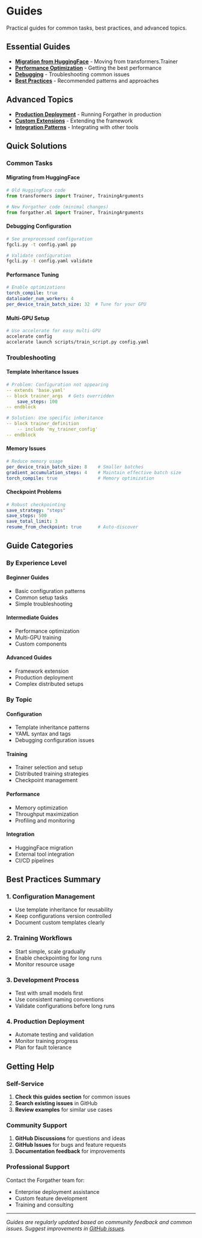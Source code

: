 # Guides

Practical guides for common tasks, best practices, and advanced topics.

## Essential Guides

- **[Migration from HuggingFace](migration-from-hf.md)** - Moving from transformers.Trainer
- **[Performance Optimization](performance-optimization.md)** - Getting the best performance
- **[Debugging](debugging.md)** - Troubleshooting common issues
- **[Best Practices](best-practices.md)** - Recommended patterns and approaches

## Advanced Topics

- **[Production Deployment](production-deployment.md)** - Running Forgather in production
- **[Custom Extensions](custom-extensions.md)** - Extending the framework
- **[Integration Patterns](integration-patterns.md)** - Integrating with other tools

## Quick Solutions

### Common Tasks

#### Migrating from HuggingFace
```python
# Old HuggingFace code
from transformers import Trainer, TrainingArguments

# New Forgather code (minimal changes)
from forgather.ml import Trainer, TrainingArguments
```

#### Debugging Configuration
```bash
# See preprocessed configuration
fgcli.py -t config.yaml pp

# Validate configuration
fgcli.py -t config.yaml validate
```

#### Performance Tuning
```yaml
# Enable optimizations
torch_compile: true
dataloader_num_workers: 4
per_device_train_batch_size: 32  # Tune for your GPU
```

#### Multi-GPU Setup
```bash
# Use accelerate for easy multi-GPU
accelerate config
accelerate launch scripts/train_script.py config.yaml
```

### Troubleshooting

#### Template Inheritance Issues
```yaml
# Problem: Configuration not appearing
-- extends 'base.yaml'
-- block trainer_args  # Gets overridden
    save_steps: 100
-- endblock

# Solution: Use specific inheritance
-- block trainer_definition
    -- include 'my_trainer_config'  
-- endblock
```

#### Memory Issues
```yaml
# Reduce memory usage
per_device_train_batch_size: 8    # Smaller batches
gradient_accumulation_steps: 4    # Maintain effective batch size
torch_compile: true               # Memory optimization
```

#### Checkpoint Problems
```yaml
# Robust checkpointing
save_strategy: "steps"
save_steps: 500
save_total_limit: 3
resume_from_checkpoint: true      # Auto-discover
```

## Guide Categories

### By Experience Level

#### Beginner Guides
- Basic configuration patterns
- Common setup tasks
- Simple troubleshooting

#### Intermediate Guides  
- Performance optimization
- Multi-GPU training
- Custom components

#### Advanced Guides
- Framework extension
- Production deployment
- Complex distributed setups

### By Topic

#### Configuration
- Template inheritance patterns
- YAML syntax and tags
- Debugging configuration issues

#### Training
- Trainer selection and setup
- Distributed training strategies
- Checkpoint management

#### Performance
- Memory optimization
- Throughput maximization
- Profiling and monitoring

#### Integration
- HuggingFace migration
- External tool integration
- CI/CD pipelines

## Best Practices Summary

### 1. Configuration Management
- Use template inheritance for reusability
- Keep configurations version controlled
- Document custom templates clearly

### 2. Training Workflows
- Start simple, scale gradually
- Enable checkpointing for long runs
- Monitor resource usage

### 3. Development Process
- Test with small models first
- Use consistent naming conventions
- Validate configurations before long runs

### 4. Production Deployment
- Automate testing and validation
- Monitor training progress
- Plan for fault tolerance

## Getting Help

### Self-Service
1. **Check this guides section** for common issues
2. **Search existing issues** in GitHub
3. **Review examples** for similar use cases

### Community Support
1. **GitHub Discussions** for questions and ideas
2. **GitHub Issues** for bugs and feature requests
3. **Documentation feedback** for improvements

### Professional Support
Contact the Forgather team for:
- Enterprise deployment assistance
- Custom feature development
- Training and consulting

---

*Guides are regularly updated based on community feedback and common issues. Suggest improvements in [GitHub issues](https://github.com/anthropics/forgather/issues).*